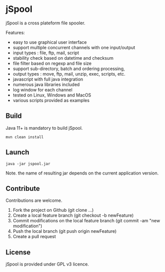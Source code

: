 # jSpool

jSpool is a cross plateform file spooler. 

Features:  
* easy to use graphical user interface
* support multiple concurrent channels with one input/output
* input types : file, ftp, mail, script
* stability check based on datetime and checksum
* file filter based on regexp and file size
* support sub-directory, batch and ordering processing, 
* output types : move, ftp, mail, unzip, exec, scripts, etc. 
* javascript with full java integration
* numerous java libraries included 
* log window for each channel
* tested on Linux, Windows and MacOS
* various scripts provided as examples

## Build 
 
Java 11+ is mandatory to build jSpool.

```
mvn clean install
```

## Launch 

```
java -jar jspool.jar
```

Note. the name of resulting jar depends on the current application version.

## Contribute

Contributions are welcome.

1. Fork the project on Github (git clone ...)
2. Create a local feature branch (git checkout -b newFeature)
3. Commit modifications on the local feature branch (git commit -am "new modification")
4. Push the local branch (git push origin newFeature)
5. Create a pull request

## License

jSpool is provided under GPL v3 licence.


